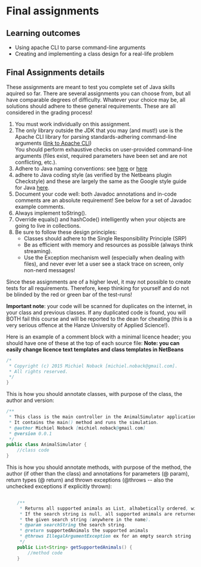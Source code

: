 # Final assignments #

## Learning outcomes ##
* Using apache CLI to parse command-line arguments
* Creating and implementing a class design for a real-life problem


## Final Assignments details ##
These assignments are meant to test you complete set of Java skills aquired so far.
There are several assignments you can choose from, but all have comparable degrees of difficulty.
Whatever your choice may be, all solutions should adhere to these general requirements. These are all considered in the grading process!

1. You must work individually on this assignment.
2. The only library outside the JDK that you may (and must!) use is the Apache CLI library for parsing standards-adhering command-line arguments
([link to Apache CLI](http://commons.apache.org/proper/commons-cli/))  
You should perform exhaustive checks on user-provided command-line arguments (files exist, required parameters have been set and are not conflicting, etc.).
3. Adhere to Java naming conventions: see [here](http://www.oracle.com/technetwork/java/codeconventions-135099.html) or 
[here](http://java.about.com/od/javasyntax/a/nameconventions.htm) 
4. adhere to Java coding style (as verified by the Netbeans plugin Checkstyle) and these are largely the same as the Google style
guide for Java [here](https://google-styleguide.googlecode.com/svn/trunk/javaguide.html).
5. Document your code well: both Javadoc annotations and in-code comments are an absolute requirement! See below for a set of Javadoc example comments.
6. Always implement toString().
7. Override equals() and hashCode() intelligently when your objects are going to live in collections.
8. Be sure to follow these design principles:
    * Classes should adhere to the Single Responsibility Principle (SRP)
    * Be as efficient with memory and resources as possible (always think streaming).
    * Use the Exception mechanism well (especially when dealing with files), and never ever let a user see a stack trace on screen, only non-nerd messages!

Since these assignments are of a higher level, it may not possible to create tests for all requirements. 
Therefore, keep thinking for yourself and do not be blinded by the red or green bar of the test-runs!

**Important note**: your code will be scanned for duplicates on the internet, in your class and previous classes.
 If any duplicated code is found, you will BOTH fail this course and will be reported to the dean for cheating 
(this is a very serious offence at the Hanze University of Applied Science!).

Here is an example of a comment block with a minimal licence header; you should have one of these at the top of each source file:
**Note: you can easily change licence text templates and class templates in NetBeans**

```Java
/*
 * Copyright (c) 2015 Michiel Noback [michiel.noback@gmail.com].
 * All rights reserved.
 */
}
```  

This is how you should annotate classes, with purpose of the class, the author and version:

```Java
/**
 * This class is the main controller in the AnimalSimulator application.
 * It contains the main() method and runs the simulation. 
 * @author Michiel Noback [michiel.noback@gmail.com]
 * @version 0.0.1
 */
public class AnimalSimulator {
    //class code
}
```  

This is how you should annotate methods, with purpose of the method, the author (if other than the class) and annotations for
parameters (@ param), return types (@ return) and thrown exceptions (@throws -- also the unchecked exceptions if explicitly thrown):

```Java
    
    /**
     * Returns all supported animals as List, alhabetically ordered, with the given substring to search for.
     * If the search string is null, all supported animals are returned, else only the animals whose name matches
     * the given search string (anywhere in the name).
     * @param searchString the search string. 
     * @return supportedAnimals the supported animals
     * @throws IllegalArgumentException ex for an empty search string
     */
    public List<String> getSupportedAnimals() {
        //method code
    }
```  
